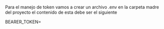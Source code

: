 Para el manejo de token vamos a crear un archivo .env en la carpeta madre del proyecto
el contenido de esta debe ser el siguiente

BEARER_TOKEN= 
